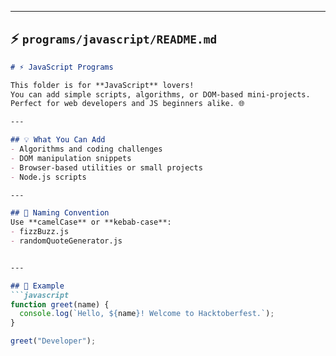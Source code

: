 

---

## ⚡ `programs/javascript/README.md`

```markdown
# ⚡ JavaScript Programs

This folder is for **JavaScript** lovers!  
You can add simple scripts, algorithms, or DOM-based mini-projects.  
Perfect for web developers and JS beginners alike. 🌐

---

## 💡 What You Can Add
- Algorithms and coding challenges
- DOM manipulation snippets
- Browser-based utilities or small projects
- Node.js scripts

---

## 🧩 Naming Convention
Use **camelCase** or **kebab-case**:
- fizzBuzz.js
- randomQuoteGenerator.js


---

## 🧠 Example
```javascript
function greet(name) {
  console.log(`Hello, ${name}! Welcome to Hacktoberfest.`);
}

greet("Developer");
